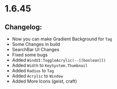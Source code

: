 # 1.6.45
## Changelog:
- Now you can make Gradient Background for `Tag`
- Some Changes in build
- SearchBar UI Changes
- Fixed some bugs
- Added `WindUI:ToggleAcrylic(--[[boolean]])`
- Added `Width` to `KeySystem.Thumbnail`
- Added `Radius` to `Tag`
- Added `Acrylic` to `Window`
- Added More Icons (geist, craft)